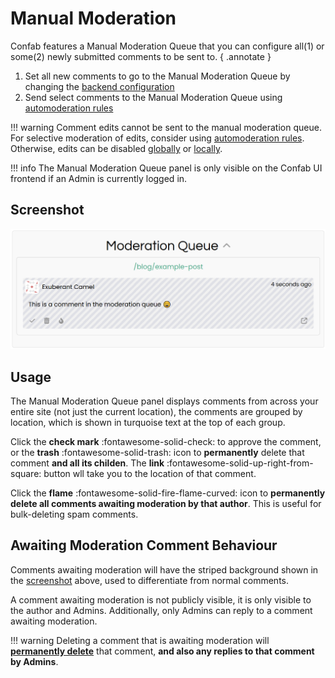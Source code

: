 # Manual Moderation

Confab features a Manual Moderation Queue that you can configure all(1) or some(2) newly submitted comments to be sent to.
{ .annotate }

1. Set all new comments to go to the Manual Moderation Queue by changing the [backend configuration](../../config/index.md#manual-moderation)
2. Send select comments to the Manual Moderation Queue using [automoderation rules](../auto-moderation/index.md)

!!! warning
    Comment edits cannot be sent to the manual moderation queue. For selective moderation of edits, consider using [automoderation rules](../auto-moderation/index.md). Otherwise, edits can be disabled [globally](../../config/index.md#edits) or [locally](../../core-functionality/admin-panel/index.md#editing).

!!! info
    The Manual Moderation Queue panel is only visible on the Confab UI frontend if an Admin is currently logged in.

## Screenshot

![Manual Moderation Queue](moderation-queue.png)

## Usage

The Manual Moderation Queue panel displays comments from across your entire site (not just the current location), the comments are grouped by location, which is shown in turquoise text at the top of each group.

Click the **check mark** :fontawesome-solid-check: to approve the comment, or the **trash** :fontawesome-solid-trash: icon to **permanently** delete that comment **and all its childen**. The **link** :fontawesome-solid-up-right-from-square: button wll take you to the location of that comment.

Click the **flame** :fontawesome-solid-fire-flame-curved: icon to **permanently delete all comments awaiting moderation by that author**. This is useful for bulk-deleting spam comments.

## Awaiting Moderation Comment Behaviour

Comments awaiting moderation will have the striped background shown in the [screenshot](#screenshot) above, used to differentiate from normal comments.

A comment awaiting moderation is not publicly visible, it is only visible to the author and Admins. Additionally, only Admins can reply to a comment awaiting moderation. 

!!! warning
    Deleting a comment that is awaiting moderation will [**permanently delete**](../comments/index.md#permanent-deletion) that comment, **and also any replies to that comment by Admins**.